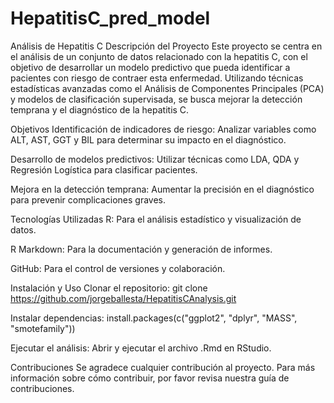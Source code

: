 # HepatitisC_pred_model
Análisis de Hepatitis C
Descripción del Proyecto
Este proyecto se centra en el análisis de un conjunto de datos relacionado con la hepatitis C, con el objetivo de desarrollar un modelo predictivo que pueda identificar a pacientes con riesgo de contraer esta enfermedad. Utilizando técnicas estadísticas avanzadas como el Análisis de Componentes Principales (PCA) y modelos de clasificación supervisada, se busca mejorar la detección temprana y el diagnóstico de la hepatitis C.

Objetivos
Identificación de indicadores de riesgo: Analizar variables como ALT, AST, GGT y BIL para determinar su impacto en el diagnóstico.

Desarrollo de modelos predictivos: Utilizar técnicas como LDA, QDA y Regresión Logística para clasificar pacientes.

Mejora en la detección temprana: Aumentar la precisión en el diagnóstico para prevenir complicaciones graves.

Tecnologías Utilizadas
R: Para el análisis estadístico y visualización de datos.

R Markdown: Para la documentación y generación de informes.

GitHub: Para el control de versiones y colaboración.

Instalación y Uso
Clonar el repositorio: git clone https://github.com/jorgeballesta/HepatitisCAnalysis.git

Instalar dependencias: install.packages(c("ggplot2", "dplyr", "MASS", "smotefamily"))

Ejecutar el análisis: Abrir y ejecutar el archivo .Rmd en RStudio.

Contribuciones
Se agradece cualquier contribución al proyecto. Para más información sobre cómo contribuir, por favor revisa nuestra guía de contribuciones.
